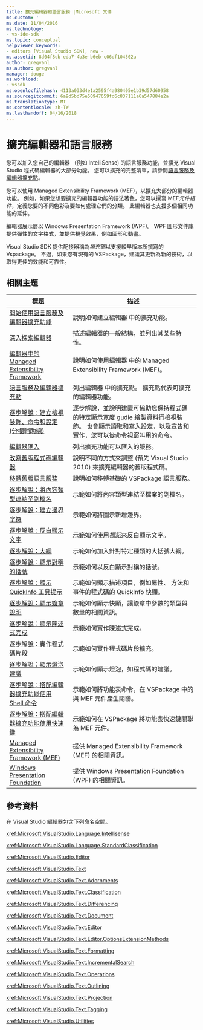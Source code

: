 ```yaml
---
title: 擴充編輯器和語言服務 |Microsoft 文件
ms.custom: ''
ms.date: 11/04/2016
ms.technology:
- vs-ide-sdk
ms.topic: conceptual
helpviewer_keywords:
- editors [Visual Studio SDK], new -
ms.assetid: 8d04f8db-eda7-4b3e-b6eb-c06df104502a
author: gregvanl
ms.author: gregvanl
manager: douge
ms.workload:
- vssdk
ms.openlocfilehash: 4113a033d4e1a2595f4a980405e1b39d57d60958
ms.sourcegitcommit: 6a9d5bd75e50947659fd6c837111a6a547884e2a
ms.translationtype: MT
ms.contentlocale: zh-TW
ms.lasthandoff: 04/16/2018
---
```

# <a name="extending-the-editor-and-language-services"></a>擴充編輯器和語言服務
您可以加入您自己的編輯器 （例如 IntelliSense) 的語言服務功能，並擴充 Visual Studio 程式碼編輯器的大部分功能。  您可以擴充的完整清單，請參閱[語言服務及編輯器擴充點](../extensibility/language-service-and-editor-extension-points.md)。  
  
 您可以使用 Managed Extensibility Framework (MEF)，以擴充大部分的編輯器功能。 例如，如果您想要擴充的編輯器功能的語法著色，您可以撰寫 MEF*元件組件*，定義您要的不同色彩及要如何處理它們的分類。 此編輯器也支援多個相同功能的延伸。  
  
 編輯器展示層以 Windows Presentation Framework (WPF)。 WPF 圖形文件庫提供彈性的文字格式，並提供視覺效果，例如圖形和動畫。  
  
 Visual Studio SDK 提供配接器稱為*填充碼*以支援較早版本所撰寫的 Vspackage。 不過，如果您有現有的 VSPackage，建議其更新為新的技術，以取得更佳的效能和可靠性。  
  
## <a name="related-topics"></a>相關主題  
  
|標題|描述|  
|-----------|-----------------|  
|[開始使用語言服務及編輯器擴充功能](../extensibility/getting-started-with-language-service-and-editor-extensions.md)|說明如何建立編輯器 中的擴充功能。|  
|[深入探索編輯器](../extensibility/inside-the-editor.md)|描述編輯器的一般結構，並列出其某些特性。|  
|[編輯器中的 Managed Extensibility Framework](../extensibility/managed-extensibility-framework-in-the-editor.md)|說明如何使用編輯器 中的 Managed Extensibility Framework (MEF)。|  
|[語言服務及編輯器擴充點](../extensibility/language-service-and-editor-extension-points.md)|列出編輯器 中的擴充點。 擴充點代表可擴充的編輯器功能。|  
|[逐步解說︰建立檢視裝飾、命令和設定 (分欄輔助線)](../extensibility/walkthrough-creating-a-view-adornment-commands-and-settings-column-guides.md)|逐步解說，並說明建置可協助您保持程式碼的特定顯示寬度 gudie 繪製資料行檢視裝飾。  也會顯示讀取和寫入設定，以及宣告和實作，您可以從命令視窗叫用的命令。|  
|[編輯器匯入](../extensibility/editor-imports.md)|列出擴充功能可以匯入的服務。|  
|[改寫舊版程式碼編輯器](../extensibility/adapting-legacy-code-to-the-editor.md)|說明不同的方式來調整 (預先 Visual Studio 2010) 來擴充編輯器的舊版程式碼。|  
|[移轉舊版語言服務](../extensibility/internals/migrating-a-legacy-language-service.md)|說明如何移轉基礎的 VSPackage 語言服務。|  
|[逐步解說︰將內容類型連結至副檔名](../extensibility/walkthrough-linking-a-content-type-to-a-file-name-extension.md)|示範如何將內容類型連結至檔案的副檔名。|  
|[逐步解說：建立邊界字符](../extensibility/walkthrough-creating-a-margin-glyph.md)|示範如何將圖示新增邊界。|  
|[逐步解說︰反白顯示文字](../extensibility/walkthrough-highlighting-text.md)|示範如何使用*標記*來反白顯示文字。|  
|[逐步解說︰大綱](../extensibility/walkthrough-outlining.md)|示範如何加入針對特定種類的大括號大綱。|  
|[逐步解說︰顯示對稱的括號](../extensibility/walkthrough-displaying-matching-braces.md)|示範如何以反白顯示對稱的括號。|  
|[逐步解說︰顯示 QuickInfo 工具提示](../extensibility/walkthrough-displaying-quickinfo-tooltips.md)|示範如何顯示描述項目，例如屬性、 方法和事件的程式碼的 QuickInfo 快顯。|  
|[逐步解說︰顯示簽章說明](../extensibility/walkthrough-displaying-signature-help.md)|示範如何顯示快顯，讓簽章中參數的類型與數量的相關資訊。|  
|[逐步解說：顯示陳述式完成](../extensibility/walkthrough-displaying-statement-completion.md)|示範如何實作陳述式完成。|  
|[逐步解說︰實作程式碼片段](../extensibility/walkthrough-implementing-code-snippets.md)|示範如何實作程式碼片段擴充。|  
|[逐步解說︰顯示燈泡建議](../extensibility/walkthrough-displaying-light-bulb-suggestions.md)|示範如何顯示燈泡，如程式碼的建議。|  
|[逐步解說︰搭配編輯器擴充功能使用 Shell 命令](../extensibility/walkthrough-using-a-shell-command-with-an-editor-extension.md)|示範如何將功能表命令，在 VSPackage 中的與 MEF 元件產生關聯。|  
|[逐步解說︰搭配編輯器擴充功能使用快速鍵](../extensibility/walkthrough-using-a-shortcut-key-with-an-editor-extension.md)|示範如何在 VSPackage 將功能表快速鍵關聯為 MEF 元件。|  
|[Managed Extensibility Framework (MEF)](/dotnet/framework/mef/index)|提供 Managed Extensibility Framework (MEF) 的相關資訊。|  
|[Windows Presentation Foundation](/dotnet/framework/wpf/index)|提供 Windows Presentation Foundation (WPF) 的相關資訊。|  
  
## <a name="reference"></a>參考資料  
 在 Visual Studio 編輯器包含下列命名空間。  
  
 <xref:Microsoft.VisualStudio.Language.Intellisense>  
  
 <xref:Microsoft.VisualStudio.Language.StandardClassification>  
  
 <xref:Microsoft.VisualStudio.Editor>  
  
 <xref:Microsoft.VisualStudio.Text>  
  
 <xref:Microsoft.VisualStudio.Text.Adornments>  
  
 <xref:Microsoft.VisualStudio.Text.Classification>  
  
 <xref:Microsoft.VisualStudio.Text.Differencing>  
  
 <xref:Microsoft.VisualStudio.Text.Document>  
  
 <xref:Microsoft.VisualStudio.Text.Editor>  
  
 <xref:Microsoft.VisualStudio.Text.Editor.OptionsExtensionMethods>  
  
 <xref:Microsoft.VisualStudio.Text.Formatting>  
  
 <xref:Microsoft.VisualStudio.Text.IncrementalSearch>  
  
 <xref:Microsoft.VisualStudio.Text.Operations>  
  
 <xref:Microsoft.VisualStudio.Text.Outlining>  
  
 <xref:Microsoft.VisualStudio.Text.Projection>  
  
 <xref:Microsoft.VisualStudio.Text.Tagging>  
  
 <xref:Microsoft.VisualStudio.Utilities>